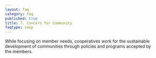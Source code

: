 ```yaml
---
layout: faq
category: faq
published: true
title: 7. Concern for Community
faqtype: coop
---
```



While focusing on member needs, cooperatives work for the sustainable development of communities through policies and programs accepted by the members.
